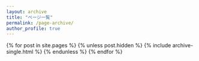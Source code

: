 ```yaml
---
layout: archive
title: "ページ一覧"
permalink: /page-archive/
author_profile: true
---
```


{% for post in site.pages %}
  {% unless post.hidden %}
    {% include archive-single.html %}
  {% endunless %}
{% endfor %}
